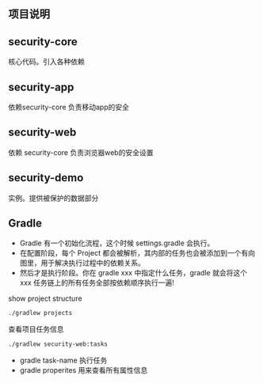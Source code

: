 ## 项目说明

## security-core
核心代码。引入各种依赖

## security-app
依赖security-core
负责移动app的安全

## security-web
依赖 security-core
负责浏览器web的安全设置

## security-demo
实例。提供被保护的数据部分

## Gradle

- Gradle 有一个初始化流程，这个时候 settings.gradle 会执行。
- 在配置阶段，每个 Project 都会被解析，其内部的任务也会被添加到一个有向 图里，用于解决执行过程中的依赖关系。
- 然后才是执行阶段。你在 gradle xxx 中指定什么任务，gradle 就会将这个 xxx 任务链上的所有任务全部按依赖顺序执行一遍!

show project structure
```sh
./gradlew projects
```

查看项目任务信息
```sh
./gradlew security-web:tasks
```

* gradle task-name 执行任务
* gradle properites 用来查看所有属性信息
